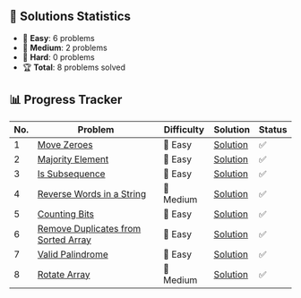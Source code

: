 ## 🎯 Solutions Statistics

- 👶 **Easy**: 6 problems
- 💪 **Medium**: 2 problems
- 🧠 **Hard**: 0 problems
- 🏆 **Total**: 8 problems solved

## 📊 Progress Tracker

| No. | Problem                                                                                                               | Difficulty | Solution                                                               | Status |
|-----|-----------------------------------------------------------------------------------------------------------------------|------------|------------------------------------------------------------------------|---------|
| 1   | [Move Zeroes](https://leetcode.com/problems/two-sum/)                                                                 | 👶 Easy | [Solution](./Algos/Arrays/Move%20Zeroes)                               | ✅ |
| 2   | [Majority Element](https://leetcode.com/problems/majority-element/description/)                                       | 👶 Easy | [Solution](./Algos/Arrays/Majority%20Element)                          | ✅ |
| 3   | [Is Subsequence](https://leetcode.com/problems/is-subsequence/description/)                                           | 👶 Easy | [Solution](./Algos/Is%20Subsequence)                                   | ✅ |
| 4   | [Reverse Words in a String](https://leetcode.com/problems/reverse-words-in-a-string/)                                 | 💪 Medium | [Solution](./Algos/Reverse%20Words%20in%20a%20String)                  | ✅ |
| 5   | [Counting Bits](https://leetcode.com/problems/counting-bits/description/)                                             | 👶 Easy | [Solution](./Algos/Bits/Counting%20Bits)                               | ✅ |
| 6   | [Remove Duplicates from Sorted Array](https://leetcode.com/problems/remove-duplicates-from-sorted-array/description/) | 👶 Easy | [Solution](./Algos/Arrays/Remove%20Duplicates%20from%20Sorted%20Array) | ✅ |
| 7   | [Valid Palindrome](https://leetcode.com/problems/valid-palindrome/description/)                                       | 👶 Easy | [Solution](./Algos/Strings/Valid%20Palindrome)                         | ✅ |
| 8   | [Rotate Array](https://leetcode.com/problems/rotate-array/description/)                                               | 💪 Medium | [Solution](./Algos/Strings/Rotate%20Array)                             | ✅ |
